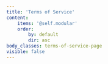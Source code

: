 ```yaml
---
title: 'Terms of Service'
content:
    items: '@self.modular'
    order:
        by: default
        dir: asc
body_classes: terms-of-service-page
visible: false
---
```


